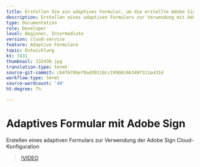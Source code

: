 ```yaml
---
title: Erstellen Sie ein adaptives Formular, um die erstellte Adobe Sign Cloud Services-Konfiguration zu verwenden
description: Erstellen eines adaptiven Formulars zur Verwendung mit Adobe Sign
type: Documentation
role: Developer
level: Beginner, Intermediate
version: cloud-service
feature: Adaptive Formulare
topic: Entwicklung
kt: 7431
thumbnail: 332438.jpg
translation-type: tm+mt
source-git-commit: cb4f678be79ad39110cc199b8c66349f311a431d
workflow-type: tm+mt
source-wordcount: '40'
ht-degree: 7%

---
```


# Adaptives Formular mit Adobe Sign


Erstellen eines adaptiven Formulars zur Verwendung der Adobe Sign Cloud-Konfiguration

>[!VIDEO](https://video.tv.adobe.com/v/332438/?quality=9&learn=on)

